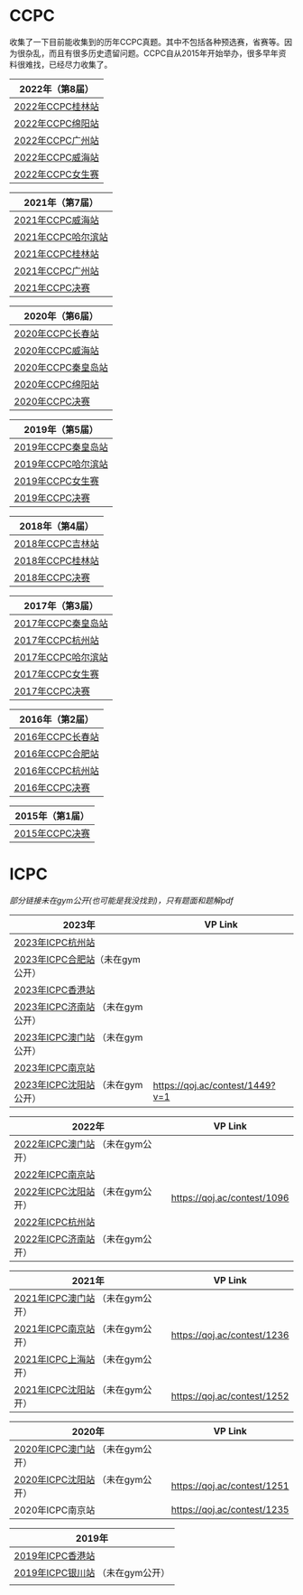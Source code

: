 # CCPC

收集了一下目前能收集到的历年CCPC真题。其中不包括各种预选赛，省赛等。因为很杂乱，而且有很多历史遗留问题。CCPC自从2015年开始举办，很多早年资料很难找，已经尽力收集了。

| 2022年（第8届）                                       |
| ----------------------------------------------------- |
| [2022年CCPC桂林站](https://codeforces.com/gym/104008) |
| [2022年CCPC绵阳站](https://codeforces.com/gym/104065) |
| [2022年CCPC广州站](https://codeforces.com/gym/104053) |
| [2022年CCPC威海站](https://codeforces.com/gym/104023) |
| [2022年CCPC女生赛](https://codeforces.com/gym/104081) |

| 2021年（第7届）                                         |
| ------------------------------------------------------- |
| [2021年CCPC威海站](https://codeforces.com/gym/103428)   |
| [2021年CCPC哈尔滨站](https://codeforces.com/gym/103447) |
| [2021年CCPC桂林站](https://codeforces.com/gym/103409)   |
| [2021年CCPC广州站](https://codeforces.com/gym/103415)   |
| [2021年CCPC决赛](https://codeforces.com/gym/103860)     |

| 2020年（第6届）                                         |
| ------------------------------------------------------- |
| [2020年CCPC长春站](https://codeforces.com/gym/102832)   |
| [2020年CCPC威海站](https://codeforces.com/gym/102798)   |
| [2020年CCPC秦皇岛站](https://codeforces.com/gym/102769) |
| [2020年CCPC绵阳站](https://codeforces.com/gym/102822)   |
| [2020年CCPC决赛](http://qoj.ac/contest/845)             |

| 2019年（第5届）                                              |
| ------------------------------------------------------------ |
| [2019年CCPC秦皇岛站](https://codeforces.com/gym/102361)      |
| [2019年CCPC哈尔滨站](https://codeforces.com/gym/102394)      |
| [2019年CCPC女生赛](http://acm.hdu.edu.cn/search.php?field=problem&key=2019%D6%D0%B9%FA%B4%F3%D1%A7%C9%FA%B3%CC%D0%F2%C9%E8%BC%C6%BE%BA%C8%FC-%C5%AE%C9%FA%D7%A8%B3%A1%A3%A8%D6%D8%CF%D6%C8%FC%A3%A9-%B8%D0%D0%BB%C4%CF%BE%A9%CF%FE%D7%AF%D1%A7%D4%BA&source=1&searchmode=source) |
| [2019年CCPC决赛](https://codeforces.com/gym/102431)          |

| 2018年（第4届）                                       |
| ----------------------------------------------------- |
| [2018年CCPC吉林站](https://vjudge.net/contest/314390) |
| [2018年CCPC桂林站](https://codeforces.com/gym/102823) |
| [2018年CCPC决赛](https://codeforces.com/gym/102055)   |

| 2017年（第3届）                                              |
| ------------------------------------------------------------ |
| [2017年CCPC秦皇岛站](https://ac.nowcoder.com/acm/contest/25#question) |
| [2017年CCPC杭州站](https://vjudge.net/contest/223540)        |
| [2017年CCPC哈尔滨站](https://ac.nowcoder.com/acm/contest/19) |
| [2017年CCPC女生赛](http://acm.hdu.edu.cn/search.php?field=problem&key=2017%D6%D0%B9%FA%B4%F3%D1%A7%C9%FA%B3%CC%D0%F2%C9%E8%BC%C6%BE%BA%C8%FC+-+%C5%AE%C9%FA%D7%A8%B3%A1&source=1&searchmode=source) |
| [2017年CCPC决赛](https://vjudge.net/contest/204183)          |

| 2016年（第2届）                                       |
| ----------------------------------------------------- |
| [2016年CCPC长春站](https://vjudge.net/contest/176726) |
| [2016年CCPC合肥站](https://vjudge.net/contest/140483) |
| [2016年CCPC杭州站](https://vjudge.net/contest/139457) |
| [2016年CCPC决赛](https://codeforces.com/gym/101206)   |

| 2015年（第1届）                                     |
| --------------------------------------------------- |
| [2015年CCPC决赛](https://codeforces.com/gym/103964) |

# ICPC

*部分链接未在gym公开(也可能是我没找到)，只有题面和题解pdf*

| 2023年                                                       | VP Link                         |
| ------------------------------------------------------------ | ------------------------------- |
| [2023年ICPC杭州站](https://codeforces.com/gym/104976)        |                                 |
| [2023年ICPC合肥站](hhttps://icpcarchive.github.io/Hefei.html)（未在gym公开） |                                 |
| [2023年ICPC香港站](https://codeforces.com/gym/104172)        |                                 |
| [2023年ICPC济南站](https://icpcarchive.github.io/Jinan.html) （未在gym公开） |                                 |
| [2023年ICPC澳门站](https://icpcarchive.github.io/Macau.html) （未在gym公开） |                                 |
| [2023年ICPC南京站](https://codeforces.com/gym/104821)        |                                 |
| [2023年ICPC沈阳站](https://icpcarchive.github.io/Shenyang.html) （未在gym公开） | https://qoj.ac/contest/1449?v=1 |

| 2022年                                                       | VP Link                     |
| ------------------------------------------------------------ | --------------------------- |
| [2022年ICPC澳门站](https://icpcarchive.github.io/Macau.html) （未在gym公开） |                             |
| [2022年ICPC南京站](https://codeforces.com/gym/104128)        |                             |
| [2022年ICPC沈阳站](https://icpcarchive.github.io/Shenyang.html) （未在gym公开） | https://qoj.ac/contest/1096 |
| [2022年ICPC杭州站](https://codeforces.com/gym/104090)        |                             |
| [2022年ICPC济南站](https://icpcarchive.github.io/Jinan.html) （未在gym公开） |                             |

| 2021年                                                       | VP Link                     |
| ------------------------------------------------------------ | --------------------------- |
| [2021年ICPC澳门站](https://icpcarchive.github.io/Macau.html) （未在gym公开） |                             |
| [2021年ICPC南京站](https://icpcarchive.github.io/Nanjing.html) （未在gym公开） | https://qoj.ac/contest/1236 |
| [2021年ICPC上海站](https://icpcarchive.github.io/Shanghai.html) （未在gym公开） |                             |
| [2021年ICPC沈阳站](https://icpcarchive.github.io/Shenyang.html) （未在gym公开） | https://qoj.ac/contest/1252 |

| 2020年                                                       | VP Link                     |
| ------------------------------------------------------------ | --------------------------- |
| [2020年ICPC澳门站](https://icpcarchive.github.io/Macau.html) （未在gym公开） |                             |
| [2020年ICPC沈阳站](https://icpcarchive.github.io/Shenyang.html) （未在gym公开） | https://qoj.ac/contest/1251 |
| 2020年ICPC南京站                                             | https://qoj.ac/contest/1235 |

| 2019年                                                       |
| ------------------------------------------------------------ |
| [2019年ICPC香港站](https://codeforces.com/gym/102452)        |
| [2019年ICPC银川站](https://icpcarchive.github.io/Yinchuan.html) （未在gym公开） |
|                                                              |



